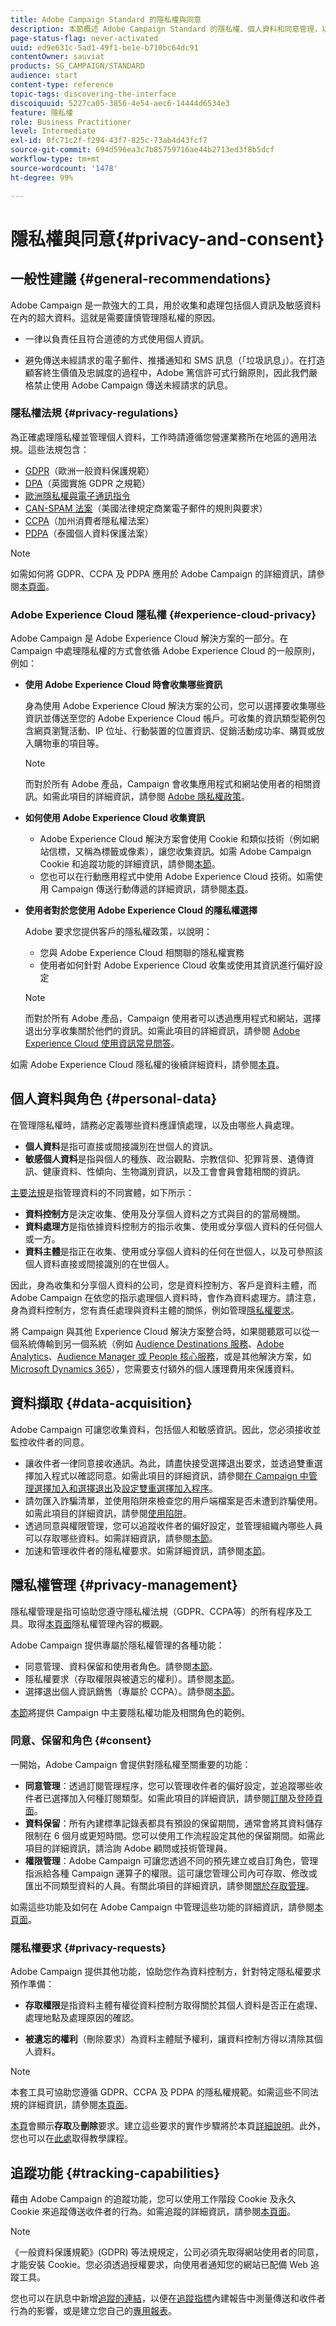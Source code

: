 ```yaml
---
title: Adobe Campaign Standard 的隱私權與同意
description: 本節概述 Adobe Campaign Standard 的隱私權、個人資料和同意管理，以及可處理這些項目的工具。
page-status-flag: never-activated
uuid: ed9e631c-5ad1-49f1-be1e-b710bc64dc91
contentOwner: sauviat
products: SG_CAMPAIGN/STANDARD
audience: start
content-type: reference
topic-tags: discovering-the-interface
discoiquuid: 5227ca05-3856-4e54-aec6-14444d6534e3
feature: 隱私權
role: Business Practitioner
level: Intermediate
exl-id: 0fc71c2f-f294-43f7-825c-73ab4d43fcf7
source-git-commit: 694d596ea3c7b85759716ae44b2713ed3f8b5dcf
workflow-type: tm+mt
source-wordcount: '1478'
ht-degree: 99%

---
```


# 隱私權與同意{#privacy-and-consent}

## 一般性建議 {#general-recommendations}

Adobe Campaign 是一款強大的工具，用於收集和處理包括個人資訊及敏感資料在內的超大資料。這就是需要謹慎管理隱私權的原因。

* 一律以負責任且符合道德的方式使用個人資訊。

* 避免傳送未經請求的電子郵件、推播通知和 SMS 訊息（「垃圾訊息」）。在打造顧客終生價值及忠誠度的過程中，Adobe 篤信許可式行銷原則，因此我們嚴格禁止使用 Adobe Campaign 傳送未經請求的訊息。

### 隱私權法規 {#privacy-regulations}

為正確處理隱私權並管理個人資料，工作時請遵循您營運業務所在地區的適用法規。這些法規包含：
* [GDPR](https://ec.europa.eu/info/law/law-topic/data-protection/reform/what-does-general-data-protection-regulation-gdpr-govern_en)（歐洲一般資料保護規範）
* [DPA](https://www.gov.uk/data-protection)（英國實施 GDPR 之規範）
* [歐洲隱私權與電子通訊指令](https://eur-lex.europa.eu/legal-content/EN/TXT/?uri=CELEX:02002L0058-20091219)
* [CAN-SPAM 法案](https://www.ftc.gov/tips-advice/business-center/guidance/can-spam-act-compliance-guide-business)（美國法律規定商業電子郵件的規則與要求）
* [CCPA](https://leginfo.legislature.ca.gov/faces/codes_displayText.xhtml?lawCode=CIV&amp;division=3.&amp;title=1.81.5.&amp;part=4.&amp;chapter=&amp;article=)（加州消費者隱私權法案）
* [PDPA](https://secureprivacy.ai/thailand-pdpa-summary-what-businesses-need-to-know/)（泰國個人資料保護法案）

>[!NOTE]
>
>如需如何將 GDPR、CCPA 及 PDPA 應用於 Adobe Campaign 的詳細資訊，請參閱[本頁面](https://helpx.adobe.com/tw/campaign/kb/campaign-privacy-overview.html#whatisgdpr)。

### Adobe Experience Cloud 隱私權 {#experience-cloud-privacy}

Adobe Campaign 是 Adobe Experience Cloud 解決方案的一部分。在 Campaign 中處理隱私權的方式會依循 Adobe Experience Cloud 的一般原則，例如：

* **使用 Adobe Experience Cloud 時會收集哪些資訊**

   身為使用 Adobe Experience Cloud 解決方案的公司，您可以選擇要收集哪些資訊並傳送至您的 Adobe Experience Cloud 帳戶。可收集的資訊類型範例包含網頁瀏覽活動、IP 位址、行動裝置的位置資訊、促銷活動成功率、購買或放入購物車的項目等。

   >[!NOTE]
   >
   >而對於所有 Adobe 產品，Campaign 會收集應用程式和網站使用者的相關資訊。如需此項目的詳細資訊，請參閱 [Adobe 隱私權政策](https://www.adobe.com/tw/privacy/policy.html)。

* **如何使用 Adobe Experience Cloud 收集資訊**

   * Adobe Experience Cloud 解決方案會使用 Cookie 和類似技術（例如網站信標，又稱為標籤或像素），讓您收集資訊。如需 Adobe Campaign Cookie 和追蹤功能的詳細資訊，請參閱[本節](#tracking-capabilities)。
   * 您也可以在行動應用程式中使用 Adobe Experience Cloud 技術。如需使用 Campaign 傳送行動傳遞的詳細資訊，請參閱[本頁](https://helpx.adobe.com/tw/campaign/kb/acs-mobile.html)。

* **使用者對於您使用 Adobe Experience Cloud 的隱私權選擇**

   Adobe 要求您提供客戶的隱私權政策，以說明：

   * 您與 Adobe Experience Cloud 相關聯的隱私權實務
   * 使用者如何針對 Adobe Experience Cloud 收集或使用其資訊進行偏好設定

   >[!NOTE]
   >
   >而對於所有 Adobe 產品，Campaign 使用者可以透過應用程式和網站，選擇退出分享收集關於他們的資訊。如需此項目的詳細資訊，請參閱 [Adobe Experience Cloud 使用資訊常見問答](https://www.adobe.com/tw/privacy/experience-cloud-usage-info-faq.html)。

如需 Adobe Experience Cloud 隱私權的後續詳細資料，請參閱[本頁](https://www.adobe.com/tw/privacy/marketing-cloud.html)。

## 個人資料與角色 {#personal-data}

在管理隱私權時，請務必定義哪些資料應謹慎處理，以及由哪些人員處理。
* **個人資料**&#x200B;是指可直接或間接識別在世個人的資訊。
* **敏感個人資料**&#x200B;是指與個人的種族、政治觀點、宗教信仰、犯罪背景、遺傳資訊、健康資料、性傾向、生物識別資訊，以及工會會員會籍相關的資訊。

[主要法規](#privacy-regulations)是指管理資料的不同實體，如下所示：
* **資料控制方**&#x200B;是決定收集、使用及分享個人資料之方式與目的的當局機關。
* **資料處理方**&#x200B;是指依據資料控制方的指示收集、使用或分享個人資料的任何個人或一方。
* **資料主體**&#x200B;是指正在收集、使用或分享個人資料的任何在世個人，以及可參照該個人資料直接或間接識別的在世個人。

因此，身為收集和分享個人資料的公司，您是資料控制方、客戶是資料主體，而 Adobe Campaign 在依您的指示處理個人資料時，會作為資料處理方。請注意，身為資料控制方，您有責任處理與資料主體的關係，例如管理[隱私權要求](#privacy-requests)。

將 Campaign 與其他 Experience Cloud 解決方案整合時，如果閱聽眾可以從一個系統傳輸到另一個系統（例如 [Audience Destinations 服務](../../integrating/using/aep-about-audience-destinations-service.md)、[Adobe Analytics](../../integrating/using/about-campaign-analytics-integration.md)、[Audience Manager 或 People 核心服務](../../integrating/using/sharing-audiences-with-audience-manager-or-people-core-service.md)，或是其他解決方案，如 [Microsoft Dynamics 365](../../integrating/using/d365-acs-get-started.md)），您需要支付額外的個人護理費用來保護資料。

## 資料擷取 {#data-acquisition}

Adobe Campaign 可讓您收集資料，包括個人和敏感資訊。因此，您必須接收並監控收件者的同意。

* 讓收件者一律同意接收通訊。為此，請盡快接受選擇退出要求，並透過雙重選擇加入程式以確認同意。如需此項目的詳細資訊，請參閱[在 Campaign 中管理選擇加入和選擇退出](../../audiences/using/managing-opt-in-and-opt-out-in-campaign.md)及[設定雙重選擇加入程序](../../channels/using/setting-up-a-double-opt-in-process.md)。
* 請勿匯入詐騙清單，並使用陷阱來檢查您的用戶端檔案是否未遭到詐騙使用。如需此項目的詳細資訊，請參閱[使用陷阱](../../sending/using/using-traps.md)。
* 透過同意與權限管理，您可以追蹤收件者的偏好設定，並管理組織內哪些人員可以存取哪些資料。如需詳細資訊，請參閱[本節](#consent)。
* 加速和管理收件者的隱私權要求。如需詳細資訊，請參閱[本節](#privacy-requests)。

## 隱私權管理 {#privacy-management}

隱私權管理是指可協助您遵守隱私權法規（GDPR、CCPA等）的所有程序及工具。取得[本頁面](https://helpx.adobe.com/tw/campaign/kb/campaign-privacy-overview.html)隱私權管理內容的概觀。

Adobe Campaign 提供專屬於隱私權管理的各種功能：
* 同意管理、資料保留和使用者角色。請參閱[本節](#consent)。
* 隱私權要求（存取權限與被遺忘的權利）。請參閱[本節](#privacy-requests)。
* 選擇退出個人資訊銷售（專屬於 CCPA）。請參閱[本節](https://helpx.adobe.com/tw/campaign/kb/acs-privacy.html#ccpa)。

[本節](https://experienceleague.adobe.com/docs/campaign-classic/using/getting-started/privacy/privacy-faq.html?lang=zh-Hant#getting-started)將提供 Campaign 中主要隱私權功能及相關角色的範例。


### 同意、保留和角色 {#consent}

一開始，Adobe Campaign 會提供對隱私權至關重要的功能：

* **同意管理**：透過訂閱管理程序，您可以管理收件者的偏好設定，並追蹤哪些收件者已選擇加入何種訂閱類型。如需此項目的詳細資訊，請參閱[訂閱](../../audiences/using/about-subscriptions.md)及[登陸頁面](../../channels/using/getting-started-with-landing-pages.md)。
* **資料保留**：所有內建標準記錄表都具有預設的保留期間，通常會將其資料儲存限制在 6 個月或更短時間。您可以使用工作流程設定其他的保留期間。如需此項目的詳細資訊，請洽詢 Adobe 顧問或技術管理員。
* **權限管理**：Adobe Campaign 可讓您透過不同的預先建立或自訂角色，管理指派給各種 Campaign 運算子的權限。這可讓您管理公司內可存取、修改或匯出不同類型資料的人員。有關此項目的詳細資訊，請參閱[關於存取管理](../../administration/using/about-access-management.md)。

如需這些功能及如何在 Adobe Campaign 中管理這些功能的詳細資訊，請參閱[本頁面](https://helpx.adobe.com/tw/campaign/kb/campaign-privacy-overview.html#consent)。

### 隱私權要求 {#privacy-requests}

Adobe Campaign 提供其他功能，協助您作為資料控制方，針對特定隱私權要求預作準備：

* **存取權限**&#x200B;是指資料主體有權從資料控制方取得關於其個人資料是否正在處理、處理地點及處理原因的確認。

* **被遺忘的權利**（刪除要求）為資料主體賦予權利，讓資料控制方得以清除其個人資料。

>[!NOTE]
>
>本套工具可協助您遵循 GDPR、CCPA 及 PDPA 的隱私權規範。如需這些不同法規的詳細資訊，請參閱[本頁面](https://helpx.adobe.com/campaign/kb/campaign-privacy-overview.html#whatisgdpr)。

<!--* **GDPR** (General Data Protection Regulation) is the European Union’s (EU) privacy law that harmonizes and modernizes data protection requirements. GDPR applies to Adobe Campaign customers who hold data for Data Subjects residing in the EU.

* **CCPA** (California Consumer Privacy Act) provides California residents new rights in regards to their personal information and imposes data protection responsibilities on certain entities whom conduct business in California.

* **Thailand's PDPA** (Personal Data Protection Act) is the new privacy law that harmonizes and modernizes data protection requirements for Thailand. This regulation applies to Adobe Campaign customers who hold data for Data Subjects residing in this country.-->

[本頁](https://experienceleague.adobe.com/docs/campaign-standard/using/getting-started/privacy/privacy-requests.html?lang=zh-Hant#getting-started)會顯示&#x200B;**存取**&#x200B;及&#x200B;**刪除**&#x200B;要求。建立這些要求的實作步驟將於本頁[詳細說明](https://helpx.adobe.com/tw/campaign/kb/acs-privacy.html#ManagingPrivacyRequests)。此外，您也可以在[此處](https://experienceleague.adobe.com/docs/campaign-standard-learn/tutorials/privacy/privacy-overview.html)取得教學課程。

## 追蹤功能 {#tracking-capabilities}

藉由 Adobe Campaign 的追蹤功能，您可以使用工作階段 Cookie 及永久 Cookie 來追蹤傳送收件者的行為。如需追蹤的詳細資訊，請參閱[本頁面](../../sending/using/tracking-messages.md)。

>[!NOTE]
>
>《一般資料保護規範》(GDPR) 等法規規定，公司必須先取得網站使用者的同意，才能安裝 Cookie。您必須透過授權要求，向使用者通知您的網站已配備 Web 追蹤工具。

您也可以在訊息中新增[追蹤的連結](../../designing/using/links.md#about-tracked-urls)，以便在[追蹤指標](../../reporting/using/tracking-indicators.md)內建報告中測量傳送和收件者行為的影響，或是建立您自己的[專用報表](../../reporting/using/about-dynamic-reports.md)。
